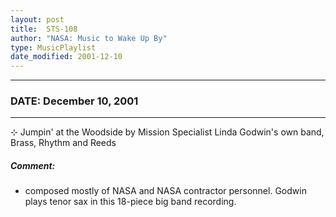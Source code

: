 ```yaml
---
layout: post
title:  STS-108
author: "NASA: Music to Wake Up By"
type: MusicPlaylist
date_modified: 2001-12-10
---
```


----
### DATE: December 10, 2001
----
⊹ Jumpin' at the Woodside by Mission Specialist Linda Godwin's own band, Brass, Rhythm and Reeds

##### Comment:
* composed mostly of NASA and NASA contractor personnel. Godwin plays tenor sax in this 18-piece big band recording.

